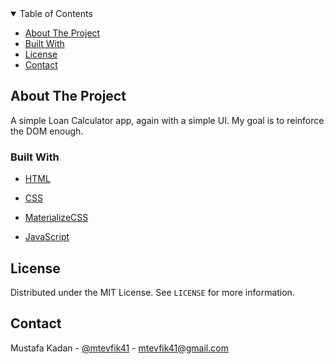 <!-- TABLE OF CONTENTS -->

<details  open="open">

<summary>Table of Contents</summary>

<ul>

<li><a  href="#about-the-project">About The Project</a>

<li><a  href="#built-with">Built With</a></li>

<li><a  href="#license">License</a></li>

<li><a  href="#contact">Contact</a></li>

</ul>

</details>

<!-- ABOUT THE PROJECT -->

## About The Project

A simple Loan Calculator app, again with a simple UI. My goal is to reinforce the DOM enough.

### Built With

- [HTML](https://en.wikipedia.org/wiki/HTML)

- [CSS](https://en.wikipedia.org/wiki/CSS)

- [MaterializeCSS](https://materializecss.com/)

- [JavaScript](https://www.javascript.com/)
<!-- LICENSE -->

## License

Distributed under the MIT License. See `LICENSE` for more information.

<!-- CONTACT -->

## Contact

Mustafa Kadan - [@mtevfik41](https://twitter.com/mtevfik41) - mtevfik41@gmail.com
